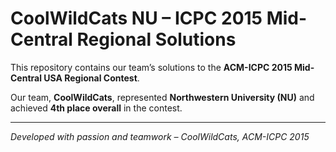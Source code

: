 # CoolWildCats NU – ICPC 2015 Mid-Central Regional Solutions

This repository contains our team’s solutions to the **ACM-ICPC 2015 Mid-Central USA Regional Contest**.

Our team, **CoolWildCats**, represented **Northwestern University (NU)** and achieved **4th place overall** in the contest.

---
*Developed with passion and teamwork – CoolWildCats, ACM-ICPC 2015*
